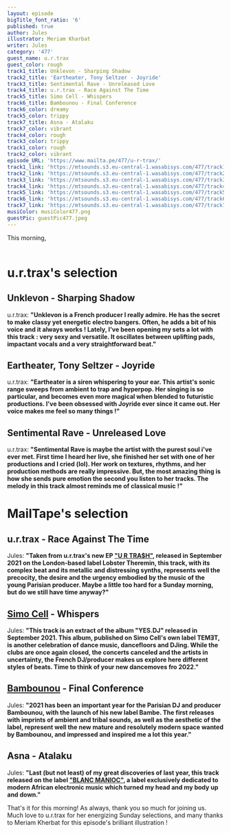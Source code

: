 ```yaml
---
layout: episode
bigTitle_font_ratio: '6'
published: true
author: Jules
illustrator: Meriam Kharbat
writer: Jules
category: '477'
guest_name: u.r.trax
guest_color: rough
track1_title: Unklevon - Sharping Shadow
track2_title: 'Eartheater, Tony Seltzer - Joyride'
track3_title: Sentimental Rave - Unreleased Love
track4_title: u.r.trax - Race Against The Time
track5_title: Simo Cell - Whispers
track6_title: Bambounou - Final Conference
track6_color: dreamy
track5_color: trippy
track7_title: Asna - Atalaku
track7_color: vibrant
track4_color: rough
track3_color: trippy
track1_color: rough
track2_color: vibrant
episode_URL: 'https://www.mailta.pe/477/u-r-trax/'
track1_link: 'https://mtsounds.s3.eu-central-1.wasabisys.com/477/track1.mp3'
track2_link: 'https://mtsounds.s3.eu-central-1.wasabisys.com/477/track2.mp3'
track3_link: 'https://mtsounds.s3.eu-central-1.wasabisys.com/477/track3.mp3'
track4_link: 'https://mtsounds.s3.eu-central-1.wasabisys.com/477/track4.mp3'
track5_link: 'https://mtsounds.s3.eu-central-1.wasabisys.com/477/track5.mp3'
track6_link: 'https://mtsounds.s3.eu-central-1.wasabisys.com/477/track6.mp3'
track7_link: 'https://mtsounds.s3.eu-central-1.wasabisys.com/477/track7.mp3'
musiColor: musiColor477.png
guestPic: guestPic477.jpeg
---
```

<p id="introduction"> This morning, 
<br><br>

</p>


# u.r.trax's selection

## Unklevon - Sharping Shadow
u.r.trax: **"**Unklevon is a French producer I really admire. He has the secret to make classy yet energetic electro bangers. Often, he adds a bit of his voice and it always works ! Lately, I've been opening my sets a lot with this track : very sexy and versatile. It oscillates between uplifting pads, impactant vocals and a very straightforward beat.**"**

## Eartheater, Tony Seltzer - Joyride
u.r.trax: **"**Eartheater is a siren whispering to your ear. This artist's sonic range sweeps from ambient to trap and hyperpop. Her singing is so particular, and becomes even more magical when blended to futuristic productions. I've been obsessed with Joyride ever since it came out. Her voice makes me feel so many things !**"**

## Sentimental Rave - Unreleased Love
u.r.trax: **"**Sentimental Rave is maybe the artist with the purest soul i've ever met. First time I heard her live, she finished her set with one of her productions and I cried (lol). Her work on textures, rhythms, and her production methods are really impressive. But, the most amazing thing is how she sends pure emotion the second you listen to her tracks. The melody in this track almost reminds me of classical music !**"**


# MailTape's selection

## u.r.trax - Race Against The Time
Jules: **"**Taken from u.r.trax's new EP ["U R TRA$H"](https://lobstertheremin.com/album/u-r-tra-h), released in September 2021 on the London-based label Lobster Theremin, this track, with its complex beat and its metallic and distressing synths, represents well the precocity, the desire and the urgency embodied by the music of the young Parisian producer. Maybe a little too hard for a Sunday morning, but do we still have time anyway?**"**

## [Simo Cell](https://simocell.bandcamp.com/) - Whispers
Jules: **"**This track is an extract of the album "YES.DJ" released in September 2021. This album, published on Simo Cell's own label TEMƎT, is another celebration of dance music, dancefloors and DJing. While the clubs are once again closed, the concerts canceled and the artists in uncertainty, the French DJ/producer makes us explore here different styles of beats. Time to think of your new dancemoves fro 2022.**"**

## [Bambounou](https://bambounouofficial.bandcamp.com/) - Final Conference
Jules: **"**2021 has been an important year for the Parisian DJ and producer Bambounou, with the launch of his new label Bambe. The first releases with imprints of ambient and tribal sounds, as well as the aesthetic of the label, represent well the new mature and resolutely modern space wanted by Bambounou, and impressed and inspired me a lot this year.**"**

## Asna - Atalaku
Jules: **"**Last (but not least) of my great discoveries of last year, this track released on the label ["BLANC MANIOC"](https://blancmanioclabel.bandcamp.com/track/atalaku), a label exclusively dedicated to modern African electronic music which turned my head and my body up and down.**"**


<p id="outroduction">That's it for this morning! As always, thank you so much for joining us. Much love to u.r.trax for her energizing Sunday selections, and many thanks to Meriam Kherbat for this episode's brilliant illustration !</p>
